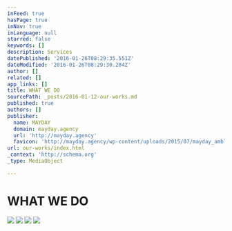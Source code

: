 ```yaml
---
inFeed: true
hasPage: true
inNav: true
inLanguage: null
starred: false
keywords: []
description: Services
datePublished: '2016-01-26T08:29:35.551Z'
dateModified: '2016-01-26T08:29:30.204Z'
author: []
related: []
app_links: []
title: WHAT WE DO
sourcePath: _posts/2016-01-12-our-works.md
published: true
authors: []
publisher:
  name: MAYDAY
  domain: mayday.agency
  url: 'http://mayday.agency'
  favicon: 'http://mayday.agency/wp-content/uploads/2015/07/mayday_amblem-siyah.jpg'
url: our-works/index.html
_context: 'http://schema.org'
_type: MediaObject

---
```

# WHAT WE DO
![](https://the-grid-user-content.s3-us-west-2.amazonaws.com/8b26356e-5f96-4a73-8d3b-edf29ea9b9e9.jpg)
![](https://the-grid-user-content.s3-us-west-2.amazonaws.com/8f4dfae2-296a-49d9-80f0-38a6cbef7578.jpg)
![](https://the-grid-user-content.s3-us-west-2.amazonaws.com/5bbb3539-55a7-4ebc-9753-04044cd5e34d.jpg)
![](https://the-grid-user-content.s3-us-west-2.amazonaws.com/2aeb40d0-3abf-49c4-84a5-873eb8ec8ec2.jpg)